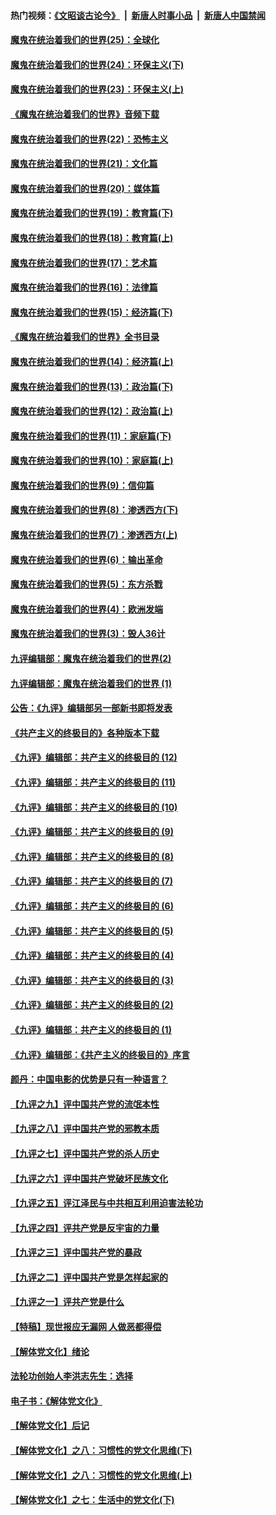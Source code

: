 #### 热门视频：[《文昭谈古论今》](https://github.com/gfw-breaker/wenzhao/blob/master/README.md?t=10280632) &nbsp;|&nbsp; [新唐人时事小品](https://github.com/gfw-breaker/ntdtv-comedy/blob/master/README.md?t=10280632) &nbsp;|&nbsp; [新唐人中国禁闻](https://github.com/gfw-breaker/ntdtv-news/blob/master/README.md?t=10280632)

#### [魔鬼在统治着我们的世界(25)：全球化](../pages/nsc422/n10788205.md?t=10280632) 

#### [魔鬼在统治着我们的世界(24)：环保主义(下)](../pages/nsc422/n10695307.md?t=10280632) 

#### [魔鬼在统治着我们的世界(23)：环保主义(上)](../pages/nsc422/n10688613.md?t=10280632) 

#### [《魔鬼在统治着我们的世界》音频下载](../pages/nsc422/n10635553.md?t=10280632) 

#### [魔鬼在统治着我们的世界(22)：恐怖主义](../pages/nsc422/n10614727.md?t=10280632) 

#### [魔鬼在统治着我们的世界(21)：文化篇](../pages/nsc422/n10597706.md?t=10280632) 

#### [魔鬼在统治着我们的世界(20)：媒体篇](../pages/nsc422/n10586579.md?t=10280632) 

#### [魔鬼在统治着我们的世界(19)：教育篇(下)](../pages/nsc422/n10564808.md?t=10280632) 

#### [魔鬼在统治着我们的世界(18)：教育篇(上)](../pages/nsc422/n10526970.md?t=10280632) 

#### [魔鬼在统治着我们的世界(17)：艺术篇](../pages/nsc422/n10499093.md?t=10280632) 

#### [魔鬼在统治着我们的世界(16)：法律篇](../pages/nsc422/n10485969.md?t=10280632) 

#### [魔鬼在统治着我们的世界(15)：经济篇(下)](../pages/nsc422/n10469975.md?t=10280632) 

#### [《魔鬼在统治着我们的世界》全书目录](../pages/nsc422/n10464261.md?t=10280632) 

#### [魔鬼在统治着我们的世界(14)：经济篇(上)](../pages/nsc422/n10457370.md?t=10280632) 

#### [魔鬼在统治着我们的世界(13)：政治篇(下)](../pages/nsc422/n10448270.md?t=10280632) 

#### [魔鬼在统治着我们的世界(12)：政治篇(上)](../pages/nsc422/n10444576.md?t=10280632) 

#### [魔鬼在统治着我们的世界(11)：家庭篇(下)](../pages/nsc422/n10440961.md?t=10280632) 

#### [魔鬼在统治着我们的世界(10)：家庭篇(上)](../pages/nsc422/n10435448.md?t=10280632) 

#### [魔鬼在统治着我们的世界(9)：信仰篇](../pages/nsc422/n10432159.md?t=10280632) 

#### [魔鬼在统治着我们的世界(8)：渗透西方(下)](../pages/nsc422/n10429603.md?t=10280632) 

#### [魔鬼在统治着我们的世界(7)：渗透西方(上)](../pages/nsc422/n10426013.md?t=10280632) 

#### [魔鬼在统治着我们的世界(6)：输出革命](../pages/nsc422/n10421536.md?t=10280632) 

#### [魔鬼在统治着我们的世界(5)：东方杀戮](../pages/nsc422/n10417707.md?t=10280632) 

#### [魔鬼在统治着我们的世界(4)：欧洲发端](../pages/nsc422/n10414890.md?t=10280632) 

#### [魔鬼在统治着我们的世界(3)：毁人36计](../pages/nsc422/n10411583.md?t=10280632) 

#### [九评编辑部：魔鬼在统治着我们的世界(2)](../pages/nsc422/n10410036.md?t=10280632) 

#### [九评编辑部：魔鬼在统治着我们的世界 (1)](../pages/nsc422/n10406825.md?t=10280632) 

#### [公告：《九评》编辑部另一部新书即将发表](../pages/nsc422/n10405104.md?t=10280632) 

#### [《共产主义的终极目的》各种版本下载](../pages/nsc422/n10022138.md?t=10280632) 

#### [《九评》编辑部：共产主义的终极目的 (12)](../pages/nsc422/n9933272.md?t=10280632) 

#### [《九评》编辑部：共产主义的终极目的 (11)](../pages/nsc422/n9924973.md?t=10280632) 

#### [《九评》编辑部：共产主义的终极目的 (10)](../pages/nsc422/n9920883.md?t=10280632) 

#### [《九评》编辑部：共产主义的终极目的 (9)](../pages/nsc422/n9916363.md?t=10280632) 

#### [《九评》编辑部：共产主义的终极目的 (8)](../pages/nsc422/n9912488.md?t=10280632) 

#### [《九评》编辑部：共产主义的终极目的 (7)](../pages/nsc422/n9901176.md?t=10280632) 

#### [《九评》编辑部：共产主义的终极目的 (6)](../pages/nsc422/n9899359.md?t=10280632) 

#### [《九评》编辑部：共产主义的终极目的 (5)](../pages/nsc422/n9893174.md?t=10280632) 

#### [《九评》编辑部：共产主义的终极目的 (4)](../pages/nsc422/n9891246.md?t=10280632) 

#### [《九评》编辑部：共产主义的终极目的 (3)](../pages/nsc422/n9879879.md?t=10280632) 

#### [《九评》编辑部：共产主义的终极目的 (2)](../pages/nsc422/n9876205.md?t=10280632) 

#### [《九评》编辑部：共产主义的终极目的 (1)](../pages/nsc422/n9865857.md?t=10280632) 

#### [《九评》编辑部：《共产主义的终极目的》序言](../pages/nsc422/n9862666.md?t=10280632) 

#### [颜丹：中国电影的优势是只有一种语言？](../pages/nsc422/n9583062.md?t=10280632) 

#### [【九评之九】评中国共产党的流氓本性](../pages/nsc422/n737542.md?t=10280632) 

#### [【九评之八】评中国共产党的邪教本质](../pages/nsc422/n735942.md?t=10280632) 

#### [【九评之七】评中国共产党的杀人历史](../pages/nsc422/n733806.md?t=10280632) 

#### [【九评之六】评中国共产党破坏民族文化](../pages/nsc422/n731667.md?t=10280632) 

#### [【九评之五】评江泽民与中共相互利用迫害法轮功](../pages/nsc422/n730058.md?t=10280632) 

#### [【九评之四】评共产党是反宇宙的力量](../pages/nsc422/n727814.md?t=10280632) 

#### [【九评之三】评中国共产党的暴政](../pages/nsc422/n725597.md?t=10280632) 

#### [【九评之二】评中国共产党是怎样起家的](../pages/nsc422/n723946.md?t=10280632) 

#### [【九评之一】评共产党是什么](../pages/nsc422/n722529.md?t=10280632) 

#### [【特稿】现世报应无漏网 人做恶都得偿](../pages/nsc422/n4215167.md?t=10280632) 

#### [【解体党文化】绪论](../pages/nsc422/n1449356.md?t=10280632) 

#### [法轮功创始人李洪志先生：选择](../pages/nsc422/n3580738.md?t=10280632) 

#### [电子书：《解体党文化》](../pages/nsc422/n1573484.md?t=10280632) 

#### [【解体党文化】后记](../pages/nsc422/n1531999.md?t=10280632) 

#### [【解体党文化】之八：习惯性的党文化思维(下)](../pages/nsc422/n1526477.md?t=10280632) 

#### [【解体党文化】之八：习惯性的党文化思维(上)](../pages/nsc422/n1520631.md?t=10280632) 

#### [【解体党文化】之七：生活中的党文化(下)](../pages/nsc422/n1513446.md?t=10280632) 

